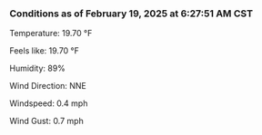 ### Conditions as of February 19, 2025 at 6:27:51 AM CST 

Temperature: 19.70 &deg;F

Feels like: 19.70 &deg;F

Humidity: 89%

Wind Direction: NNE

Windspeed: 0.4 mph

Wind Gust: 0.7 mph

